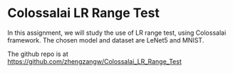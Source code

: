 # Colossalai LR Range Test

In this assignment, we will study the use of LR range test, using Colossalai framework. The chosen model and dataset are LeNet5 and MNIST.

The github repo is at https://github.com/zhengzangw/Colossalai_LR_Range_Test
